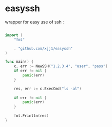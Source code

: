 # easyssh

wrapper for easy use of ssh :

```go

import (
	"fmt"

	. "github.com/xjj1/easyssh"
)

func main() {
	c, err := NewSSH("1.2.3.4", "user", "pass")
	if err != nil {  
		panic(err)
	}

	res, err := c.ExecCmd("ls -al")
	
	if err != nil {
		panic(err)
	}
	
	fmt.Println(res)
}

```
